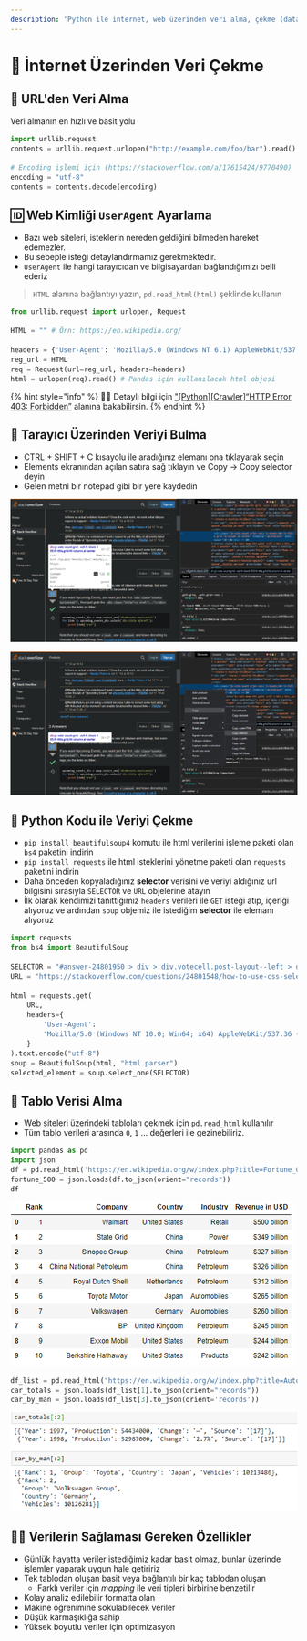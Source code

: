 ```yaml
---
description: 'Python ile internet, web üzerinden veri alma, çekme (data grab, web grab)'
---
```


# 🧲 İnternet Üzerinden Veri Çekme

## 💨 URL'den Veri Alma

Veri almanın en hızlı ve basit yolu

```python
import urllib.request
contents = urllib.request.urlopen("http://example.com/foo/bar").read()

# Encoding işlemi için (https://stackoverflow.com/a/17615424/9770490)
encoding = "utf-8"
contents = contents.decode(encoding)
```

## 🆔 Web Kimliği `UserAgent` Ayarlama

* Bazı web siteleri, isteklerin nereden geldiğini bilmeden hareket edemezler. 
* Bu sebeple isteği detaylandırmamız gerekmektedir.
* `UserAgent` ile hangi tarayıcıdan ve bilgisayardan bağlandığımızı belli ederiz

> `HTML` alanına bağlantıyı yazın, `pd.read_html(html)` şeklinde kullanın

```python
from urllib.request import urlopen, Request

HTML = "" # Örn: https://en.wikipedia.org/

headers = {'User-Agent': 'Mozilla/5.0 (Windows NT 6.1) AppleWebKit/537.36 (KHTML, like Gecko) Chrome/41.0.2228.0 Safari/537.3'}
reg_url = HTML
req = Request(url=reg_url, headers=headers) 
html = urlopen(req).read() # Pandas için kullanılacak html objesi
```

{% hint style="info" %}
‍🧙‍♂ Detaylı bilgi için  ["\[Python\]\[Crawler\]“HTTP Error 403: Forbidden”](https://medium.com/@speedforcerun/python-crawler-http-error-403-forbidden-1623ae9ba0f) alanına bakabilirsin.
{% endhint %}

## 🧐 Tarayıcı Üzerinden Veriyi Bulma

* CTRL + SHIFT + C kısayolu ile aradığınız elemanı ona tıklayarak seçin
* Elements ekranından açılan satıra sağ tıklayın ve Copy → Copy selector deyin
* Gelen metni bir notepad gibi bir yere kaydedin

![](../.gitbook/assets/temel-veri-cekme-islemi1%20%281%29%20%281%29.png)

![](../.gitbook/assets/temel-veri-cekme-islemi2%20%281%29.png)

## 🐍 Python Kodu ile Veriyi Çekme

* `pip install beautifulsoup4` komutu ile html verilerini işleme paketi olan `bs4` paketini indirin
* `pip install requests` ile html isteklerini yönetme paketi olan `requests` paketini indirin
* Daha önceden kopyaladığınız **selector** verisini ve veriyi aldığınız url bilgisini sırasıyla `SELECTOR` ve `URL` objelerine atayın
* İlk olarak kendimizi tanıttığımız `headers` verileri ile `GET` isteği atıp, içeriği alıyoruz ve ardından `soup` objemiz ile istediğim **selector** ile elemanı alıyoruz

```python
import requests
from bs4 import BeautifulSoup

SELECTOR = "#answer-24801950 > div > div.votecell.post-layout--left > div > div.js-vote-count.grid--cell.fc-black-500.fs-title.grid.fd-column.ai-center"
URL = "https://stackoverflow.com/questions/24801548/how-to-use-css-selectors-to-retrieve-specific-links-lying-in-some-class-using-be"

html = requests.get(
    URL,
    headers={
        'User-Agent':
        'Mozilla/5.0 (Windows NT 10.0; Win64; x64) AppleWebKit/537.36 (KHTML, like Gecko) Chrome/86.0.4240.111 Safari/537.36 Edg/86.0.622.58',
    }
).text.encode("utf-8")
soup = BeautifulSoup(html, "html.parser")
selected_element = soup.select_one(SELECTOR)
```

## 📅 Tablo Verisi Alma

* Web siteleri üzerindeki tabloları çekmek için `pd.read_html` kullanılır
* Tüm tablo verileri arasında `0`, `1` ... değerleri ile gezinebiliriz.

```python
import pandas as pd
import json
df = pd.read_html('https://en.wikipedia.org/w/index.php?title=Fortune_Global_500&oldid=855890446', header=0)[1]
fortune_500 = json.loads(df.to_json(orient="records"))
df
```

![](../.gitbook/assets/data_crowling_csv.png)

```python
df_list = pd.read_html("https://en.wikipedia.org/w/index.php?title=Automotive_industry&oldid=875776152", header=0)
car_totals = json.loads(df_list[1].to_json(orient="records"))
car_by_man = json.loads(df_list[3].to_json(orient='records'))
```

![](../.gitbook/assets/data_crowling_csv2.png)

## 👮‍♂️ Verilerin Sağlaması Gereken Özellikler

* Günlük hayatta veriler istediğimiz kadar basit olmaz, bunlar üzerinde işlemler yaparak uygun hale getiririz
* Tek tablodan oluşan basit veya bağlantılı bir kaç tablodan oluşan
  * Farklı veriler için _mapping_ ile veri tipleri birbirine benzetilir
* Kolay analiz edilebilir formatta olan
* Makine öğrenimine sokulabilecek veriler
* Düşük karmaşıklığa sahip
* Yüksek boyutlu veriler için optimizasyon


